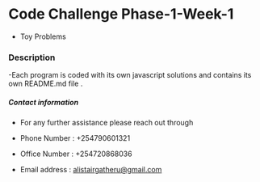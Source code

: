 # Code Challenge Phase-1-Week-1
- Toy Problems
### Description
-Each program is coded with its own javascript solutions and contains its own README.md file .

##### Contact information 
- For any further assistance please reach out through

 - Phone Number : +254790601321
  - Office Number : +254720868036
  - Email address : alistairgatheru@gmail.com
